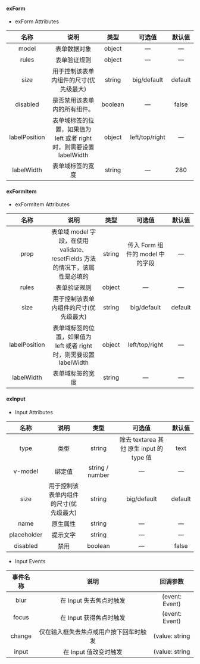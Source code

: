 #### exForm

- exForm Attributes

|     名称      |                                 说明                                 |  类型   |     可选值     | 默认值  |
| :-----------: | :------------------------------------------------------------------: | :-----: | :------------: | :-----: |
|     model     |                             表单数据对象                             | object  |       —        |    —    |
|     rules     |                             表单验证规则                             | object  |       —        |    —    |
|     size      |                用于控制该表单内组件的尺寸(优先级最大)                | string  |  big/default   | default |
|   disabled    |                     是否禁用该表单内的所有组件。                     | boolean |       —        |  false  |
| labelPosition | 表单域标签的位置，如果值为 left 或者 right 时，则需要设置 labelWidth | object  | left/top/right |    —    |
|  labelWidth   |                           表单域标签的宽度                           | string  |       —        |   280   |

#### exFormItem

- exFormItem Attributes

|     名称      |                                     说明                                     |  类型  |             可选值              | 默认值  |
| :-----------: | :--------------------------------------------------------------------------: | :----: | :-----------------------------: | :-----: |
|     prop      | 表单域 model 字段，在使用 validate、resetFields 方法的情况下，该属性是必填的 | string | 传入 Form 组件的 model 中的字段 |    —    |
|     rules     |                                 表单验证规则                                 | object |                —                |    —    |
|     size      |                    用于控制该表单内组件的尺寸(优先级最大)                    | string |           big/default           | default |
| labelPosition |     表单域标签的位置，如果值为 left 或者 right 时，则需要设置 labelWidth     | object |         left/top/right          |    —    |
|  labelWidth   |                               表单域标签的宽度                               | string |                —                |    —    |

#### exInput

- Input Attributes

|    名称     |                  说明                  |      类型       |                  可选值                  | 默认值  |
| :---------: | :------------------------------------: | :-------------: | :--------------------------------------: | :-----: |
|    type     |                  类型                  |     string      | 除去 textarea 其他 原生 input 的 type 值 |  text   |
|   v-model   |                 绑定值                 | string / number |                    —                     |    —    |
|    size     | 用于控制该表单内组件的尺寸(优先级最大) |     string      |               big/default                | default |
|    name     |                原生属性                |     string      |                    —                     |    —    |
| placeholder |                提示文字                |     string      |                    —                     |    —    |
|  disabled   |                  禁用                  |     boolean     |                    —                     |  false  |

- Input Events

| 事件名称 |                  说明                  |    回调参数    |
| :------: | :------------------------------------: | :------------: |
|   blur   |        在 Input 失去焦点时触发         | (event: Event) |
|  focus   |        在 Input 获得焦点时触发         | (event: Event) |
|  change  | 仅在输入框失去焦点或用户按下回车时触发 | (value: string | number) |
|  input   |         在 Input 值改变时触发          | (value: string | number) |
